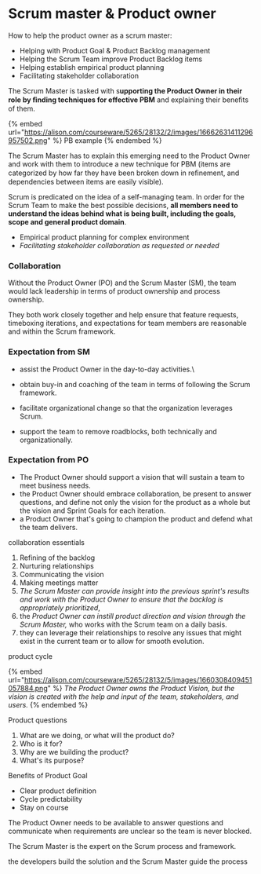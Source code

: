 # Scrum master & Product owner

How to help the product owner as a scrum master:&#x20;

* Helping with Product Goal & Product Backlog management
* Helping the Scrum Team improve Product Backlog items
* Helping establish empirical product planning
* Facilitating stakeholder collaboration

The Scrum Master is tasked with s**upporting the Product Owner in their role by ﬁnding techniques for effective PBM** and explaining their beneﬁts of them.

{% embed url="https://alison.com/courseware/5265/28132/2/images/16662631411296957502.png" %}
PB example
{% endembed %}

The Scrum Master has to explain this emerging need to the Product Owner and work with them to introduce a new technique for PBM (items are categorized by how far they have been broken down in reﬁnement, and dependencies between items are easily visible).

Scrum is predicated on the idea of a self-managing team. In order for the Scrum Team to make the best possible decisions, **all members need to understand the ideas behind what is being built, including the goals, scope and general product domain**.

* Empirical product planning for complex environment
* &#x20;_Facilitating stakeholder collaboration as requested or needed_

### Collaboration

Without the Product Owner (PO) and the Scrum Master (SM), the team would lack leadership in terms of product ownership and process ownership.

They both work closely together and help ensure that feature requests, timeboxing iterations, and expectations for team members are reasonable and within the Scrum framework.

### Expectation from SM

* assist the Product Owner in the day-to-day activities.\

* obtain buy-in and coaching of the team in terms of following the Scrum framework.
* facilitate organizational change so that the organization leverages Scrum.
* support the team to remove roadblocks, both technically and organizationally.

### Expectation from PO

* The Product Owner should support a vision that will sustain a team to meet business needs.
* the Product Owner should embrace collaboration, be present to answer questions, and define not only the vision for the product as a whole but the vision and Sprint Goals for each iteration.
* a Product Owner that's going to champion the product and defend what the team delivers.

collaboration essentials

1. Refining of the backlog
2. Nurturing relationships
3. Communicating the vision
4. Making meetings matter
5. _The Scrum Master can provide insight into the previous sprint's results and work with the Product Owner to ensure that the backlog is appropriately prioritized_,
6. the _Product Owner can instill product direction and vision through the Scrum Master,_ who works with the Scrum team on a daily basis.
7. they can leverage their relationships to resolve any issues that might exist in the current team or to allow for smooth evolution.

product cycle&#x20;

{% embed url="https://alison.com/courseware/5265/28132/5/images/1660308409451057884.png" %}
_The Product Owner owns the Product Vision, but the vision is created with the help and input of the team, stakeholders, and users._
{% endembed %}

Product questions

1. What are we doing, or what will the product do?
2. Who is it for?
3. Why are we building the product?
4. What's its purpose?

Benefits of Product Goal

* Clear product definition
* Cycle predictability
* Stay on course

The Product Owner needs to be available to answer questions and communicate when requirements are unclear so the team is never blocked.

The Scrum Master is the expert on the Scrum process and framework.

the developers build the solution and the Scrum Master guide the process
